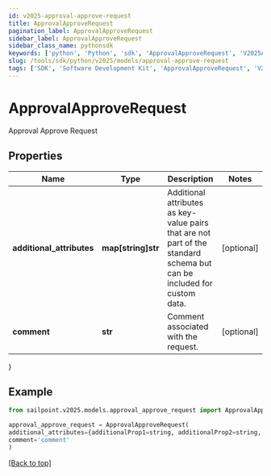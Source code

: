 ```yaml
---
id: v2025-approval-approve-request
title: ApprovalApproveRequest
pagination_label: ApprovalApproveRequest
sidebar_label: ApprovalApproveRequest
sidebar_class_name: pythonsdk
keywords: ['python', 'Python', 'sdk', 'ApprovalApproveRequest', 'V2025ApprovalApproveRequest'] 
slug: /tools/sdk/python/v2025/models/approval-approve-request
tags: ['SDK', 'Software Development Kit', 'ApprovalApproveRequest', 'V2025ApprovalApproveRequest']
---
```


# ApprovalApproveRequest

Approval Approve Request

## Properties

Name | Type | Description | Notes
------------ | ------------- | ------------- | -------------
**additional_attributes** | **map[string]str** | Additional attributes as key-value pairs that are not part of the standard schema but can be included for custom data. | [optional] 
**comment** | **str** | Comment associated with the request. | [optional] 
}

## Example

```python
from sailpoint.v2025.models.approval_approve_request import ApprovalApproveRequest

approval_approve_request = ApprovalApproveRequest(
additional_attributes={additionalProp1=string, additionalProp2=string, additionalProp3=string},
comment='comment'
)

```
[[Back to top]](#) 

